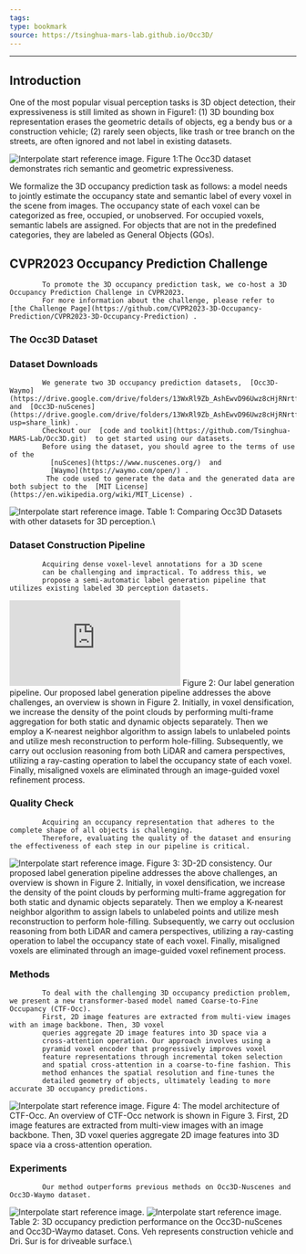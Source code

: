 ```yaml
---
tags: 
type: bookmark
source: https://tsinghua-mars-lab.github.io/Occ3D/
---
```

---
##  Introduction

One of the most popular visual perception tasks is 3D object detection, their expressiveness is still limited as shown in Figure1:
(1) 3D bounding box representation erases the geometric details of objects, eg a bendy bus or a construction vehicle;
(2) rarely seen objects, like trash or tree branch on the streets, are often ignored and not label in existing datasets.
          
![Interpolate start reference image.](https://tsinghua-mars-lab.github.io/Occ3D/static/images/Occ3D_teaser.png) 
Figure 1:The Occ3D dataset demonstrates rich semantic and geometric expressiveness. 

We formalize the 3D occupancy prediction task as follows: a model needs to jointly estimate the occupancy state and semantic label of every voxel in the scene from images. 
The occupancy state of each voxel can be categorized as free, occupied, or unobserved. 
For occupied voxels, semantic labels are assigned. For objects that are not in the predefined categories, they are labeled as General Objects (GOs).



### 



##  CVPR2023 Occupancy Prediction Challenge

            To promote the 3D occupancy prediction task, we co-host a 3D Occupancy Prediction Challenge in CVPR2023.
            For more information about the challenge, please refer to  [the Challenge Page](https://github.com/CVPR2023-3D-Occupancy-Prediction/CVPR2023-3D-Occupancy-Prediction) .
          


### The Occ3D Dataset



### Dataset Downloads

            We generate two 3D occupancy prediction datasets,  [Occ3D-Waymo](https://drive.google.com/drive/folders/13WxRl9Zb_AshEwvD96Uwz8cHjRNrtfQk)             and  [Occ3D-nuScenes](https://drive.google.com/drive/folders/13WxRl9Zb_AshEwvD96Uwz8cHjRNrtfQk?usp=share_link) .
            Checkout our  [code and toolkit](https://github.com/Tsinghua-MARS-Lab/Occ3D.git)  to get started using our datasets. 
            Before using the dataset, you should agree to the terms of use of the
              [nuScenes](https://www.nuscenes.org/)  and 
              [Waymo](https://waymo.com/open/) .
             The code used to generate the data and the generated data are both subject to the  [MIT License](https://en.wikipedia.org/wiki/MIT_License) .
          
![Interpolate start reference image.](https://tsinghua-mars-lab.github.io/Occ3D/static/images/Dataset_new_statics.png) 
Table 1: Comparing Occ3D Datasets with other datasets for 3D perception.\



### Dataset Construction Pipeline

            Acquiring dense voxel-level annotations for a 3D scene
            can be challenging and impractical. To address this, we
            propose a semi-automatic label generation pipeline that utilizes existing labeled 3D perception datasets. 
          
![Interpolate start reference image.](https://tsinghua-mars-lab.github.io/Occ3D/static/images/pipeline_v3.pdf) 
Figure 2: Our label generation pipeline.
            Our proposed label generation pipeline addresses the above challenges, an overview is shown in Figure 2. Initially, in voxel densification, we increase the density of the point clouds by performing multi-frame aggregation for both static and dynamic objects separately. Then we employ a K-nearest neighbor algorithm to assign labels to unlabeled points and utilize mesh reconstruction to perform hole-filling. 
            Subsequently, we carry out occlusion reasoning from both LiDAR and camera perspectives, utilizing a ray-casting operation to label the occupancy state of each voxel. Finally, misaligned voxels are eliminated through an image-guided voxel refinement process.
          


### Quality Check

            Acquiring an occupancy representation that adheres to the complete shape of all objects is challenging.
            Therefore, evaluating the quality of the dataset and ensuring the effectiveness of each step in our pipeline is critical. 
          
![Interpolate start reference image.](https://tsinghua-mars-lab.github.io/Occ3D/static/images/quality_check.png) 
Figure 3: 3D-2D consistency.
            Our proposed label generation pipeline addresses the above challenges, an overview is shown in Figure 2. Initially, in voxel densification, we increase the density of the point clouds by performing multi-frame aggregation for both static and dynamic objects separately. Then we employ a K-nearest neighbor algorithm to assign labels to unlabeled points and utilize mesh reconstruction to perform hole-filling. 
            Subsequently, we carry out occlusion reasoning from both LiDAR and camera perspectives, utilizing a ray-casting operation to label the occupancy state of each voxel. Finally, misaligned voxels are eliminated through an image-guided voxel refinement process.
          


### Methods

            To deal with the challenging 3D occupancy prediction problem, we present a new transformer-based model named Coarse-to-Fine Occupancy (CTF-Occ).
            First, 2D image features are extracted from multi-view images with an image backbone. Then, 3D voxel
            queries aggregate 2D image features into 3D space via a
            cross-attention operation. Our approach involves using a
            pyramid voxel encoder that progressively improves voxel
            feature representations through incremental token selection
            and spatial cross-attention in a coarse-to-fine fashion. This
            method enhances the spatial resolution and fine-tunes the
            detailed geometry of objects, ultimately leading to more accurate 3D occupancy predictions.
          
![Interpolate start reference image.](https://tsinghua-mars-lab.github.io/Occ3D/static/images/occ_overall.png) 
Figure 4: The model architecture of CTF-Occ.
            An overview of CTF-Occ network is shown in Figure 3. First, 2D image features are extracted from multi-view images with an image backbone.
            Then, 3D voxel queries aggregate 2D image features into 3D space via a cross-attention operation.
          


### Experiments

            Our method outperforms previous methods on Occ3D-Nuscenes and Occ3D-Waymo dataset.
          
![Interpolate start reference image.](https://tsinghua-mars-lab.github.io/Occ3D/static/images/Occ3D-nuscenes_new.png) 
![Interpolate start reference image.](https://tsinghua-mars-lab.github.io/Occ3D/static/images/Occ3D-Waymo_new.png) 
Table 2: 3D occupancy prediction performance on the Occ3D-nuScenes and Occ3D-Waymo dataset. Cons. Veh represents
                  construction vehicle and Dri. Sur is for driveable surface.\
